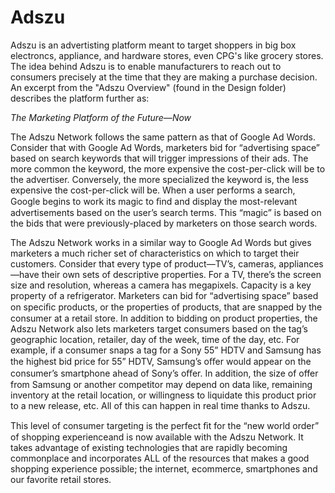 Adszu
=====

Adszu is an advertisting platform meant to target shoppers in big box electroncs, appliance, and hardware stores, even CPG's like grocery stores. The idea behind Adszu is to enable manufacturers to reach out to consumers precisely at the time that they are making a purchase decision. An excerpt from the "Adszu Overview" (found in the Design folder) describes the platform further as:

*The Marketing Platform of the Future—Now*

The Adszu Network follows the same pattern as that of Google Ad Words. Consider that with Google Ad Words, marketers bid for “advertising space” based on search keywords that will trigger impressions of their ads. The more common the keyword, the more expensive the cost-per-click will be to the advertiser. Conversely, the more specialized the keyword is, the less expensive the cost-per-click will be. When a user performs a search, Google begins to work its magic to ﬁnd and display the most-relevant advertisements based on the user’s search terms. This “magic” is based on the bids that were previously-placed by marketers on those search words.

The Adszu Network works in a similar way to Google Ad Words but gives marketers a much richer set of characteristics on which to target their customers. Consider that every type of  product—TV’s, cameras, appliances—have their own sets of descriptive properties. For a TV, there’s the screen size and resolution, whereas a camera has megapixels. Capacity is a key property of a refrigerator. Marketers can bid for “advertising space” based on speciﬁc products, or the properties of products, that are snapped by the consumer at a retail store. In addition to bidding on product properties, the Adszu Network also lets marketers target consumers based on the tag’s geographic location, retailer, day of the week, time of the day, etc. For example, if a consumer snaps a tag for a Sony 55” HDTV and Samsung has the highest bid price for 55” HDTV, Samsung’s oﬀer would appear on the consumer’s smartphone ahead of Sony’s oﬀer. In addition, the size of offer from Samsung or another competitor may depend on data like, remaining inventory at the retail location, or willingness to liquidate this product prior to a new release, etc. All of this can happen in real time thanks to Adszu.

This level of consumer targeting is the perfect ﬁt for the “new world order” of shopping experienceand is now available with the Adszu Network. It takes advantage of existing technologies that are rapidly becoming commonplace and incorporates ALL of the resources that makes a good shopping experience possible; the internet, ecommerce, smartphones and our favorite retail stores.

